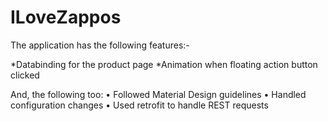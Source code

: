 # ILoveZappos

The application has the following features:-

 *Databinding for the product page 
 *Animation when floating action button clicked 

And, the following too:
• Followed Material Design guidelines 
• Handled configuration changes 
• Used retrofit to handle REST requests 
